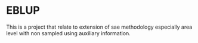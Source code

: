# EBLUP
This is a project that relate to extension of sae methodology especially area level with non sampled using auxiliary information.
